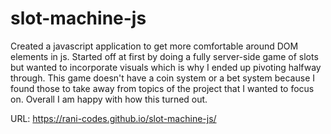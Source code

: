 # slot-machine-js

Created a javascript application to get more comfortable around DOM elements in js. Started off at first by doing a fully server-side game of slots but wanted to incorporate visuals which is why I ended up pivoting halfway through. This game doesn't have a coin system or a bet system because I found those to take away from topics of the project that I wanted to focus on. Overall I am happy with how this turned out.

URL: https://rani-codes.github.io/slot-machine-js/